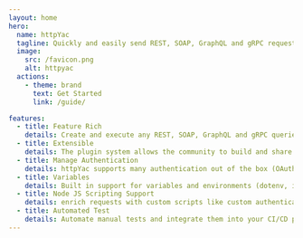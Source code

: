```yaml
---
layout: home
hero:
  name: httpYac
  tagline: Quickly and easily send REST, SOAP, GraphQL and gRPC requests
  image:
    src: /favicon.png
    alt: httpyac
  actions:
    - theme: brand
      text: Get Started
      link: /guide/

features:
  - title: Feature Rich
    details: Create and execute any REST, SOAP, GraphQL and gRPC queries from within VS Code or CLI
  - title: Extensible
    details: The plugin system allows the community to build and share reusable solutions to common needs.
  - title: Manage Authentication
    details: httpYac supports many authentication out of the box (OAuth2, AWS, Basic, Digest, SSL Client Certificates)
  - title: Variables
    details: Built in support for variables and environments (dotenv, intellij variable support).
  - title: Node JS Scripting Support
    details: enrich requests with custom scripts like custom authentication or test scripts
  - title: Automated Test
    details: Automate manual tests and integrate them into your CI/CD pipeline
---
```

